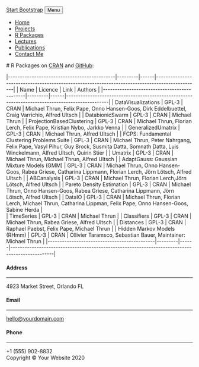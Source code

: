 <!DOCTYPE html>
<html lang="en">
    <head>
        <meta charset="utf-8" />
        <meta name="viewport" content="width=device-width, initial-scale=1, shrink-to-fit=no" />
        <meta name="description" content="" />
        <meta name="author" content="" />
        <title>Deep Bionic</title>
        <link rel="icon" type="image/x-icon" href="assets/img/favicon.ico" />
        <!-- Font Awesome icons (free version)-->
        <script src="https://use.fontawesome.com/releases/v5.15.1/js/all.js" crossorigin="anonymous"></script>
        <!-- Google fonts-->
        <link href="https://fonts.googleapis.com/css?family=Varela+Round" rel="stylesheet" />
        <link href="https://fonts.googleapis.com/css?family=Nunito:200,200i,300,300i,400,400i,600,600i,700,700i,800,800i,900,900i" rel="stylesheet" />
        <!-- Core theme CSS (includes Bootstrap)-->
        <link href="css/styles.css" rel="stylesheet" />
    </head>
    <body id="page-top">
        <!-- Navigation-->
        <nav class="navbar navbar-expand-lg navbar-light fixed-top" id="mainNav">
            <div class="container">
                <a class="navbar-brand js-scroll-trigger" href="#page-top">Start Bootstrap</a>
                <button class="navbar-toggler navbar-toggler-right" type="button" data-toggle="collapse" data-target="#navbarResponsive" aria-controls="navbarResponsive" aria-expanded="false" aria-label="Toggle navigation">
                    Menu
                    <i class="fas fa-bars"></i>
                </button>
                <div class="collapse navbar-collapse" id="navbarResponsive">
                    <ul class="navbar-nav ml-auto">
                        <li class="nav-item"><a class="nav-link js-scroll-trigger" href="#index">Home</a></li>
                        <li class="nav-item"><a class="nav-link js-scroll-trigger" href="projects">Projects</a></li>
                        <li class="nav-item"><a class="nav-link js-scroll-trigger" href="rpackages">R Packages</a></li>
                        <li class="nav-item"><a class="nav-link js-scroll-trigger" href="lectures">Lectures</a></li>
                        <li class="nav-item"><a class="nav-link js-scroll-trigger" href="#publications">Publications</a></li>
                        <li class="nav-item"><a class="nav-link js-scroll-trigger" href="#contactme">Contact Me</a></li>
                    </ul>
                </div>
            </div>
        </nav>
        <!-- Masthead-->
      <div>
  # R Packages on <a href="https://cran.r-project.org/" link>CRAN</a> and <a href="https://github.com/Mthrun" link>GitHub</a>:


  |---------------------------------------------|---------|------|------------------------------------------------------------------------------------------------|
  | Name                                        | Licence | Link | Authors                                                                                        |
  |---------------------------------------------|---------|------|------------------------------------------------------------------------------------------------|
  | DataVisualizations                          | GPL-3   | CRAN | Michael Thrun, Felix Pape, Onno Hansen-Goos, Dirk Eddelbuettel, Craig Varrichio, Alfred Ultsch |
  | DatabionicSwarm                             | GPL-3   | CRAN | Michael Thrun                                                                                  |
  | ProjectionBasedClustering                   | GPL-3   | CRAN | Michael Thrun, Florian Lerch, Felix Pape, Kristian Nybo, Jarkko Venna                          |
  | GeneralizedUmatrix                          | GPL-3   | CRAN | Michael Thrun, Alfred Ultsch                                                                   |
  | FCPS: Fundamental Clustering Problems Suite | GPL-3   | CRAN | Michael Thrun, Peter Nahrgang, Felix Pape, Vasyl Pihur, Guy Brock, Susmita Datta, Somnath Datta, Luis Winckelmann, Alfred Ultsch, Quirin Stier |
  | Umatrix                                     | GPL-3   | CRAN | Michael Thrun, Michael Thrun, Alfred Ultsch                                                    |
  | AdaptGauss: Gaussian Mixture Models (GMM)   | GPL-3   | CRAN | Michael Thrun, Onno Hansen-Goos, Rabea Griese, Catharina Lippmann, Florian Lerch, Jörn Lötsch, Alfred Ultsch |
  | ABCanalysis                                 | GPL-3   | CRAN | Michael Thrun, Florian Lerch,Jörn Lötsch, Alfred Ultsch                                        |
  | Pareto Density Estimation                   | GPL-3   | CRAN | Michael Thrun, Onno Hansen-Goos, Rabea Griese, Catharina Lippmann, Jörn Lötsch, Alfred Ultsch  |
  | DataIO                                      | GPL-3   | CRAN | Michael Thrun, Florian Lerch, Michael Thrun, Catharina Lippman, Felix Pape, Onno Hansen-Goos, Sabine Herda |                                                                                   
  | TimeSeries                                  | GPL-3   | CRAN | Michael Thrun                                                                                  |
  | Classifiers                                 | GPL-3   | CRAN | Michael Thrun, Rabea Griese, Alfred Ultsch                                                     |
  | Distances                                   | GPL-3   | CRAN | Raphael Paebst, Felix Pape, Michael Thrun                                                      |
  | Hidden Markov Models (RHmm)                 | GPL-3   | CRAN | Ollivier Taramsco, Sebastian Bauer, Maintainer: Michael Thrun                                  |
  |---------------------------------------------|---------|------|------------------------------------------------------------------------------------------------|
        </div>
        <!-- Contact-->
        <section class="contact-section bg-black">
            <div class="container">
                <div class="row">
                    <div class="col-md-4 mb-3 mb-md-0">
                        <div class="card py-4 h-100">
                            <div class="card-body text-center">
                                <i class="fas fa-map-marked-alt text-primary mb-2"></i>
                                <h4 class="text-uppercase m-0">Address</h4>
                                <hr class="my-4" />
                                <div class="small text-black-50">4923 Market Street, Orlando FL</div>
                            </div>
                        </div>
                    </div>
                    <div class="col-md-4 mb-3 mb-md-0">
                        <div class="card py-4 h-100">
                            <div class="card-body text-center">
                                <i class="fas fa-envelope text-primary mb-2"></i>
                                <h4 class="text-uppercase m-0">Email</h4>
                                <hr class="my-4" />
                                <div class="small text-black-50"><a href="#!">hello@yourdomain.com</a></div>
                            </div>
                        </div>
                    </div>
                    <div class="col-md-4 mb-3 mb-md-0">
                        <div class="card py-4 h-100">
                            <div class="card-body text-center">
                                <i class="fas fa-mobile-alt text-primary mb-2"></i>
                                <h4 class="text-uppercase m-0">Phone</h4>
                                <hr class="my-4" />
                                <div class="small text-black-50">+1 (555) 902-8832</div>
                            </div>
                        </div>
                    </div>
                </div>
                <div class="social d-flex justify-content-center">
                    <a class="mx-2" href="#!"><i class="fab fa-twitter"></i></a>
                    <a class="mx-2" href="#!"><i class="fab fa-facebook-f"></i></a>
                    <a class="mx-2" href="#!"><i class="fab fa-github"></i></a>
                </div>
            </div>
        </section>
        <!-- Footer-->
        <footer class="footer bg-black small text-center text-white-50"><div class="container">Copyright © Your Website 2020</div></footer>
        <!-- Bootstrap core JS-->
        <script src="https://cdnjs.cloudflare.com/ajax/libs/jquery/3.5.1/jquery.min.js"></script>
        <script src="https://cdn.jsdelivr.net/npm/bootstrap@4.5.3/dist/js/bootstrap.bundle.min.js"></script>
        <!-- Third party plugin JS-->
        <script src="https://cdnjs.cloudflare.com/ajax/libs/jquery-easing/1.4.1/jquery.easing.min.js"></script>
        <!-- Core theme JS-->
        <script src="js/scripts.js"></script>
    </body>
</html>

